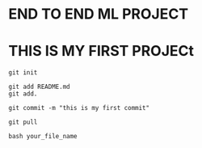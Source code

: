 # END TO END ML PROJECT
# THIS IS MY FIRST PROJECt
```
git init
```
```
git add README.md 
git add.

```
```
git commit -m "this is my first commit"

````
```
git pull

```
```
bash your_file_name
```
